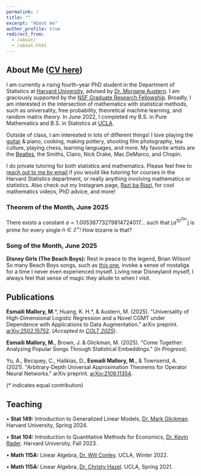 ```yaml
---
permalink: /
title: ""
excerpt: "About me"
author_profile: true
redirect_from: 
  - /about/
  - /about.html
---
```

## About Me ([CV here](https://mattesmaili.github.io/files/Resume.pdf))

I am currently a rising fourth-year PhD student in the Department of Statistics at [Harvard University](https://statistics.fas.harvard.edu/), advised by [Dr. Morgane Austern](https://sites.google.com/view/morganeaustern/home?authuser=0). I am graciously supported by the [NSF Graduate Research Fellowship](https://www.nsfgrfp.org/). Broadly, I am interested in the intersection of mathematics with statistical methods, such as universality, free probability, theoretical machine learning, and random matrix theory. In June 2022, I completed my B.S. in Pure Mathematics and B.S. in Statistics at [UCLA](https://ww3.math.ucla.edu/).

Outside of class, I am interested in lots of different things! I love playing the [guitar](https://mattesmaili.github.io/files/guitar.png) & piano, cooking, making pottery, shooting film photography, tea culture, playing chess, learning languages, and more. My favorite artists are the [Beatles](https://open.spotify.com/playlist/07ZKf7841juhmGlI6LMfBd?si=4511ac89f1d14618), the Smiths, Clairo, Nick Drake, Mac DeMarco, and Chopin.

I do private tutoring for both statistics and mathematics. Please feel free to [reach out to me by email](mailto:matthewmallory@fas.harvard.edu) if you would like tutoring for courses in the Harvard Statistics department, or really anything involving mathematics or statistics. Also check out my Instagram page, [Razi ba Riazi](https://www.instagram.com/razibariazi), for cool mathematics videos, PhD advice, and more!

### Theorem of the Month, June 2025

There exists a constant $a = 1.00536773279814724017\ldots$ such that $\lfloor a^{10^{10n}}\rfloor$ is prime for every single $n \in \mathbb{Z}^+$! How bizarre is that?
        
### Song of the Month, June 2025

**Disney Girls (The Beach Boys):** Rest in peace to the legend, Brian Wilson! So many Beach Boys songs, such as [this one](https://open.spotify.com/track/17qLiavc8woWHAPAGZD0Py?si=577e8dc30ca84d2d), invoke a sense of nostaliga for a time I never even experienced myself. Living near Disneyland myself, I always feel that sense of magic they allude to when I visit.

## Publications

**Esmaili Mallory, M.**\*, Huang, K. H.\*, & Austern, M. (2025). "Universality of High-Dimensional Logistic Regression and a Novel CGMT under Dependence with Applications to Data Augmentation." arXiv preprint. [arXiv:2502.15752](https://arxiv.org/abs/2502.15752). (*Accepted to [COLT 2025](https://learningtheory.org/colt2025/)*).

**Esmaili Mallory, M.**, Brown, J. & Glickman, M. (2025). "Come Together: Analyzing Popular Songs Through Statistical Embeddings." (*In Progress*).

Yu, A., Becquey, C., Halikias, D., **Esmaili Mallory, M.**, & Townsend, A. (2021). "Arbitrary-Depth Universal Approximation Theorems for Operator Neural Networks." arXiv preprint. [arXiv:2109.11354](https://arxiv.org/abs/2109.11354).

(\* indicates equal contribution)

## Teaching
• **Stat 149:** Introduction to Generalized Linear Models, [Dr. Mark Glickman](http://www.glicko.net/). Harvard University, Spring 2024.

• **Stat 104:** Introduction to Quantitative Methods for Economics, [Dr. Kevin Rader](https://statistics.fas.harvard.edu/people/kevin-rader). Harvard University, Fall 2023.

• **Math 115A:** Linear Algebra, [Dr. Will Conley](https://www.math.ucla.edu/~wconley/). UCLA, Winter 2022.

• **Math 115A:** Linear Algebra, [Dr. Christy Hazel](https://christyhazel.github.io/). UCLA, Spring 2021.
